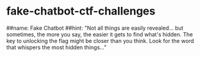 # fake-chatbot-ctf-challenges

##name: Fake Chatbot
##hint: "Not all things are easily revealed... but sometimes, the more you say, the easier it gets to find what's hidden. The key to unlocking the flag might be closer than you think. Look for the word that whispers the most hidden things..."
